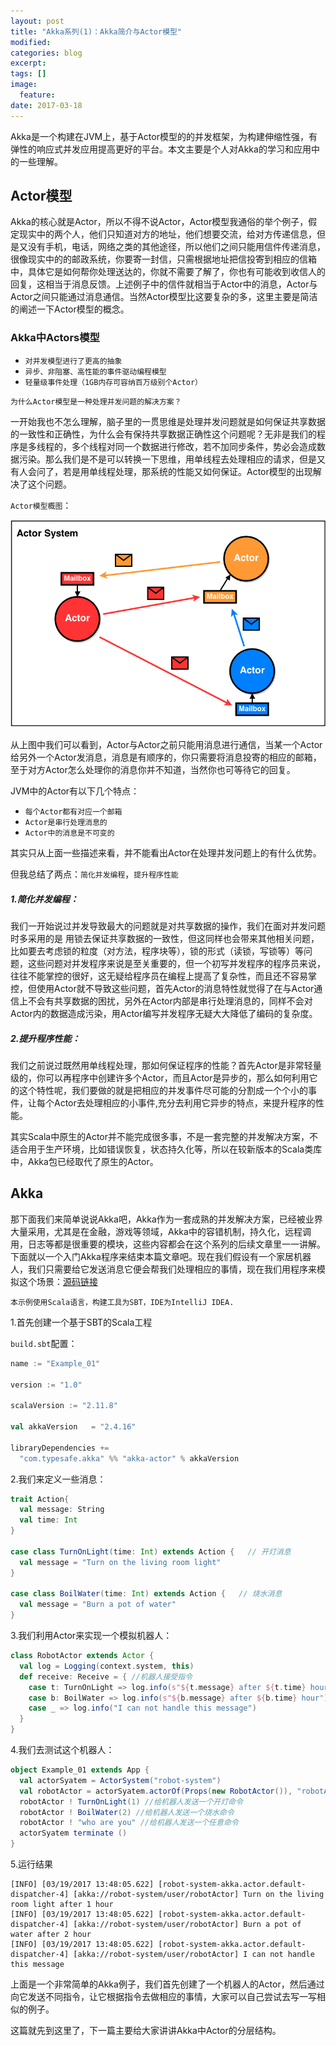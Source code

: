 ```yaml
---
layout: post
title: "Akka系列(1)：Akka简介与Actor模型"
modified:
categories: blog
excerpt:
tags: []
image:
  feature:
date: 2017-03-18
---
```

Akka是一个构建在JVM上，基于Actor模型的的并发框架，为构建伸缩性强，有弹性的响应式并发应用提高更好的平台。本文主要是个人对Akka的学习和应用中的一些理解。

## Actor模型
Akka的核心就是Actor，所以不得不说Actor，Actor模型我通俗的举个例子，假定现实中的两个人，他们只知道对方的地址，他们想要交流，给对方传递信息，但是又没有手机，电话，网络之类的其他途径，所以他们之间只能用信件传递消息，很像现实中的的邮政系统，你要寄一封信，只需根据地址把信投寄到相应的信箱中，具体它是如何帮你处理送达的，你就不需要了解了，你也有可能收到收信人的回复，这相当于消息反馈。上述例子中的信件就相当于Actor中的消息，Actor与Actor之间只能通过消息通信。当然Actor模型比这要复杂的多，这里主要是简洁的阐述一下Actor模型的概念。

### Akka中Actors模型
- `对并发模型进行了更高的抽象`
- `异步、非阻塞、高性能的事件驱动编程模型`
- `轻量级事件处理（1GB内存可容纳百万级别个Actor）`

`为什么Actor模型是一种处理并发问题的解决方案？`

一开始我也不怎么理解，脑子里的一贯思维是处理并发问题就是如何保证共享数据的一致性和正确性，为什么会有保持共享数据正确性这个问题呢？无非是我们的程序是多线程的，多个线程对同一个数据进行修改，若不加同步条件，势必会造成数据污染。那么我们是不是可以转换一下思维，用单线程去处理相应的请求，但是又有人会问了，若是用单线程处理，那系统的性能又如何保证。Actor模型的出现解决了这个问题。

`Actor模型概图`：

![Actor模型](/images/actor-model.png)

从上图中我们可以看到，Actor与Actor之前只能用消息进行通信，当某一个Actor给另外一个Actor发消息，消息是有顺序的，你只需要将消息投寄的相应的邮箱，至于对方Actor怎么处理你的消息你并不知道，当然你也可等待它的回复。

JVM中的Actor有以下几个特点：

- `每个Actor都有对应一个邮箱`
- `Actor是串行处理消息的`
- `Actor中的消息是不可变的`

其实只从上面一些描述来看，并不能看出Actor在处理并发问题上的有什么优势。

但我总结了两点：`简化并发编程`，`提升程序性能`

##### 1.简化并发编程：

我们一开始说过并发导致最大的问题就是对共享数据的操作，我们在面对并发问题时多采用的是
用锁去保证共享数据的一致性，但这同样也会带来其他相关问题，比如要去考虑锁的粒度（对方法，程序块等），锁的形式（读锁，写锁等）等问题，这些问题对并发程序来说是至关重要的，但一个初写并发程序的程序员来说，往往不能掌控的很好，这无疑给程序员在编程上提高了复杂性，而且还不容易掌控，但使用Actor就不导致这些问题，首先Actor的消息特性就觉得了在与Actor通信上不会有共享数据的困扰，另外在Actor内部是串行处理消息的，同样不会对Actor内的数据造成污染，用Actor编写并发程序无疑大大降低了编码的复杂度。

##### 2.提升程序性能：

我们之前说过既然用单线程处理，那如何保证程序的性能？首先Actor是非常轻量级的，你可以再程序中创建许多个Actor，而且Actor是异步的，那么如何利用它的这个特性呢，我们要做的就是把相应的并发事件尽可能的分割成一个个小的事件，让每个Actor去处理相应的小事件,充分去利用它异步的特点，来提升程序的性能。


其实Scala中原生的Actor并不能完成很多事，不是一套完整的并发解决方案，不适合用于生产环境，比如错误恢复，状态持久化等，所以在较新版本的Scala类库中，Akka包已经取代了原生的Actor。

## Akka

那下面我们来简单说说Akka吧，Akka作为一套成熟的并发解决方案，已经被业界大量采用，尤其是在金融，游戏等领域，Akka中的容错机制，持久化，远程调用，日志等都是很重要的模块，这些内容都会在这个系列的后续文章里一一讲解。下面就以一个入门Akka程序来结束本篇文章吧。现在我们假设有一个家居机器人，我们只需要给它发送消息它便会帮我们处理相应的事情，现在我们用程序来模拟这个场景：[源码链接](https://github.com/godpan/akka-demo/tree/master/Example_01)

`本示例使用Scala语言，构建工具为SBT，IDE为IntelliJ IDEA.`

1.首先创建一个基于SBT的Scala工程

`build.sbt`配置：

```scala
name := "Example_01"

version := "1.0"

scalaVersion := "2.11.8"

val akkaVersion   = "2.4.16"

libraryDependencies +=
  "com.typesafe.akka" %% "akka-actor" % akkaVersion
```
2.我们来定义一些消息：

```scala
trait Action{
  val message: String
  val time: Int
}

case class TurnOnLight(time: Int) extends Action {   // 开灯消息
  val message = "Turn on the living room light"
}

case class BoilWater(time: Int) extends Action {   // 烧水消息
  val message = "Burn a pot of water"
}
```
3.我们利用Actor来实现一个模拟机器人：

```scala
class RobotActor extends Actor {
  val log = Logging(context.system, this)
  def receive: Receive = { //机器人接受指令
    case t: TurnOnLight => log.info(s"${t.message} after ${t.time} hour")
    case b: BoilWater => log.info(s"${b.message} after ${b.time} hour")
    case _ => log.info("I can not handle this message")
  }
}
```
4.我们去测试这个机器人：

```scala
object Example_01 extends App {
  val actorSyatem = ActorSystem("robot-system") 
  val robotActor = actorSyatem.actorOf(Props(new RobotActor()), "robotActor") //创建一个机器人
  robotActor ! TurnOnLight(1) //给机器人发送一个开灯命令
  robotActor ! BoilWater(2) //给机器人发送一个烧水命令
  robotActor ! "who are you" //给机器人发送一个任意命令
  actorSyatem terminate ()
}

```
5.运行结果

```
[INFO] [03/19/2017 13:48:05.622] [robot-system-akka.actor.default-dispatcher-4] [akka://robot-system/user/robotActor] Turn on the living room light after 1 hour
[INFO] [03/19/2017 13:48:05.622] [robot-system-akka.actor.default-dispatcher-4] [akka://robot-system/user/robotActor] Burn a pot of water after 2 hour
[INFO] [03/19/2017 13:48:05.622] [robot-system-akka.actor.default-dispatcher-4] [akka://robot-system/user/robotActor] I can not handle this message
```

上面是一个非常简单的Akka例子，我们首先创建了一个机器人的Actor，然后通过向它发送不同指令，让它根据指令去做相应的事情，大家可以自己尝试去写一写相似的例子。

这篇就先到这里了，下一篇主要给大家讲讲Akka中Actor的分层结构。





